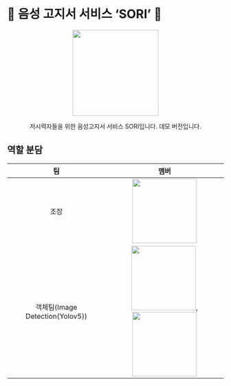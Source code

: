 # :musical_note: 음성 고지서 서비스 ‘SORI’ :musical_note:

<p align="center"><img src ="https://user-images.githubusercontent.com/119566469/228908423-65d2812a-8034-43fd-979c-3553052841f8.PNG" width="200"></p>

<div align="center">
저시력자들을 위한 음성고지서 서비스 SORI입니다. 
데모 버전입니다.
</div>

## 역할 분담 
|  팀  | 멤버     |      
|:-----:|:----------:|
|조장|<img src="https://user-images.githubusercontent.com/119566469/228912270-95157db4-8d2e-4a63-8f1c-a3bce062ec18.JPG" width = 150>| 
|객체팀(Image Detection(Yolov5))|<img src="https://user-images.githubusercontent.com/119566469/228913186-aa0d59e6-6462-46b3-8282-2e1dd2f580f6.JPG" width = 150>, <img src="https://user-images.githubusercontent.com/119566469/228913198-ad1cc97e-0937-4b73-ac8d-be3912bec12c.JPG" width = 150>|